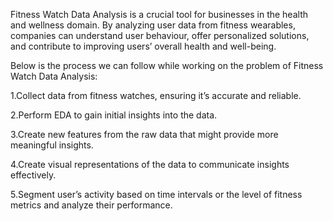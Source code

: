 Fitness Watch Data Analysis is a crucial tool for businesses in the health and wellness domain. By analyzing user data from fitness wearables, companies can understand user behaviour, offer personalized solutions, and contribute to improving users’ overall health and well-being.

Below is the process we can follow while working on the problem of Fitness Watch Data Analysis:

1.Collect data from fitness watches, ensuring it’s accurate and reliable.

2.Perform EDA to gain initial insights into the data.

3.Create new features from the raw data that might provide more meaningful insights.

4.Create visual representations of the data to communicate insights effectively.

5.Segment user’s activity based on time intervals or the level of fitness metrics and analyze their performance.
